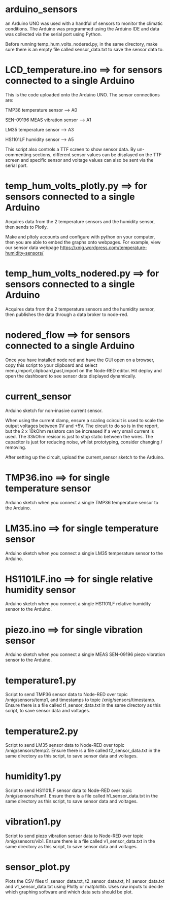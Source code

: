 # arduino_sensors
an Arduino UNO was used with a handful of sensors to monitor the climatic conditions. The Arduino was programmed using the Arduino IDE and data was collected via the serial port using Python.

Before running temp_hum_volts_nodered.py, in the same directory, make sure there is an empty file called sensor_data.txt to save the sensor data to.

# LCD_temperature.ino ==> for sensors connected to a single Arduino
This is the code uploaded onto the Arduino UNO.
The sensor connections are:

TMP36 temperature sensor --> A0

SEN-09196 MEAS vibration sensor --> A1

LM35 temperature sensor --> A3

HS1101LF humidity sensor --> A5

This script also controls a TTF screen to show sensor data.
By un-commenting sections, different sensor values can be displayed on the TTF screen and specific sensor and voltage values can also be sent via the serial port.

# temp_hum_volts_plotly.py ==> for sensors connected to a single Arduino

Acquires data from the 2 temperature sensors and the humidity sensor, then sends to Plotly.

Make and pltoly accounts and configure with python on your computer, then you are able to embed the graphs onto webpages. For example, view our sensor data webpage https://xnig.wordpress.com/temperature-humidity-sensors/

# temp_hum_volts_nodered.py ==> for sensors connected to a single Arduino

Acquires data from the 2 temperature sensors and the humidity sensor, then publishes the data through a data broker to node-red. 

# nodered_flow ==> for sensors connected to a single Arduino

Once you have installed node red and have the GUI open on a browser, copy this script to your clipboard and select  menu,import,clipboard,past,import on the Node-RED editor. Hit deploy and open the dashboard to see sensor data displayed dynamically.

# current_sensor

Arduino sketch for non-inasive current sensor.

When using the current clamp,  ensure a scaling ccircuit is used to scale the output voltages between 0V and +5V. The circuit to do so is in the report, but the 2 x 10kOhm resistors can be increased if a very small current is used. The 33kOhm resisor is just to stop static between the wires. The capacitor is just for reducing noise, whilst prototyping, consider changing / removing. 

After setting up the circuit, upload the current_sensor sketch to the Arduino.

# TMP36.ino ==> for single temperature sensor
Arduino sketch when you connect a single TMP36 temperature sensor to the Arduino.
# LM35.ino  ==> for single temperature sensor
Arduino sketch when you connect a single LM35 temperature sensor to the Arduino.
# HS1101LF.ino  ==> for single relative humidity sensor
Arduino sketch when you connect a single HS1101LF relative humidity sensor to the Arduino.
# piezo.ino  ==> for single vibration sensor
Arduino sketch when you connect a single MEAS SEN-09196 piezo vibration sensor to the Arduino.

# temperature1.py
Script to send TMP36 sensor data to Node-RED over topic /xnig/sensors/temp1, and timestamps to topic /xnig/sensors/timestamp.
Ensure there is a file called t1_sensor_data.txt in the same directory as this script, to save sensor data and voltages.


# temperature2.py
Script to send LM35 sensor data to Node-RED over topic /xnig/sensors/temp2.
Ensure there is a file called t2_sensor_data.txt in the same directory as this script, to save sensor data and voltages.


# humidity1.py
Script to send HS1101LF sensor data to Node-RED over topic /xnig/sensors/hum1.
Ensure there is a file called h1_sensor_data.txt in the same directory as this script, to save sensor data and voltages.


# vibration1.py
Script to send piezo vibration sensor data to Node-RED over topic /xnig/sensors/vib1.
Ensure there is a file called v1_sensor_data.txt in the same directory as this script, to save sensor data and voltages.

# sensor_plot.py

Plots the CSV files t1_sensor_data.txt, t2_sensor_data.txt, h1_sensor_data.txt and v1_sensor_data.txt using Plotly or matplotlib.
Uses raw inputs to decide which graphing software and which data sets should be plot.

